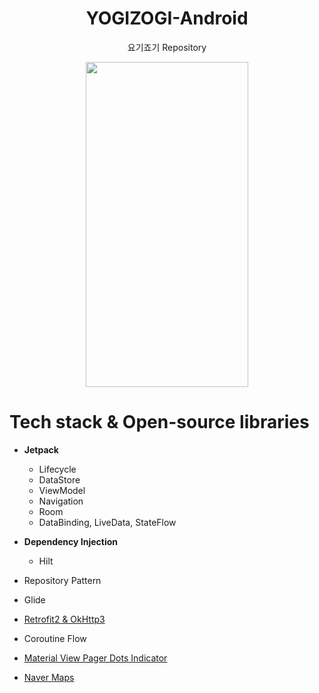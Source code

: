 <h1 align="center">
  YOGIZOGI-Android
</h1>
<p align="center">
  요기죠기 Repository
</p>

<p align="center">
<img src="" width="260" height="520"/>
</p>

# Tech stack & Open-source libraries

- **Jetpack**
  - Lifecycle
  - DataStore
  - ViewModel
  - Navigation
  - Room
  - DataBinding, LiveData, StateFlow
 

- **Dependency Injection**
  - Hilt
- Repository Pattern


- Glide
- [Retrofit2 & OkHttp3](https://github.com/square/retrofit)
- Coroutine Flow
- [Material View Pager Dots Indicator](https://github.com/tommybuonomo/dotsindicator)
- [Naver Maps](https://navermaps.github.io/android-map-sdk/guide-ko/)
